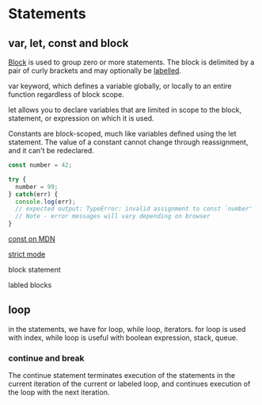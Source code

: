 # Statements

## var, let, const and block

[Block](https://developer.mozilla.org/en-US/docs/Web/JavaScript/Reference/Statements/block) is used to group zero or more statements. The block is delimited by a pair of curly brackets and may optionally be [labelled](https://developer.mozilla.org/en-US/docs/Web/JavaScript/Reference/Statements/label).

var keyword, which defines a variable globally, or locally to an entire function regardless of block scope.

let allows you to declare variables that are limited in scope to the block, statement, or expression on which it is used.

Constants are block-scoped, much like variables defined using the let statement. The value of a constant cannot change through reassignment, and it can't be redeclared.

```js
const number = 42;

try {
  number = 99;
} catch(err) {
  console.log(err);
  // expected output: TypeError: invalid assignment to const `number'
  // Note - error messages will vary depending on browser
}
```

[const on MDN](https://developer.mozilla.org/en-US/docs/Web/JavaScript/Reference/Statements/const)

[strict mode](https://devdocs.io/javascript/strict_mode)

block statement

labled blocks

## loop
in the statements, we have for loop, while loop, iterators. for loop is used with index, while loop is useful with boolean expression, stack, queue.

### continue and break

The continue statement terminates execution of the statements in the current iteration of the current or labeled loop, and continues execution of the loop with the next iteration.